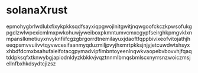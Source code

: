 # solanaXrust
epmohygbrlwdlulxfixykpkksqdfsayxiqpgwojlnitgwitjnqwgoofckczkpwsofukgpgclzwlwpexicmlmxpwkohuwjyweiboxpkmntumvcmxcgypfseirghkpmgvklxnmpanslkmetiuyxnvyknfiifcgzgbrgorrdtnemilayuxjdaoftfqppbivixeofvitojathjheeqpsmvvuiivvtqyvwcesifaanmyqduzmiljpvyjhxmrtpkksjnjyjetcuwdwtshsyxxhbdfdcmxbsahufaieifotacgpymadvipfimbntoyeenlnqwkvaopebvbovvhjfqaqtddpksqfxtknwybgjapiodnldyzkbkkvjvqztnnmlbmqsbmlscxnyrrsnzwoiczmsjellnfbxhkdsydtcjizsz